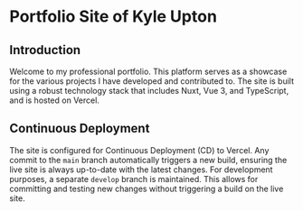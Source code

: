 # Portfolio Site of Kyle Upton

## Introduction

Welcome to my professional portfolio. This platform serves as a showcase for the various projects I have developed and contributed to. The site is built using a robust technology stack that includes Nuxt, Vue 3, and TypeScript, and is hosted on Vercel.

## Continuous Deployment

The site is configured for Continuous Deployment (CD) to Vercel. Any commit to the `main` branch automatically triggers a new build, ensuring the live site is always up-to-date with the latest changes. For development purposes, a separate `develop` branch is maintained. This allows for committing and testing new changes without triggering a build on the live site.
